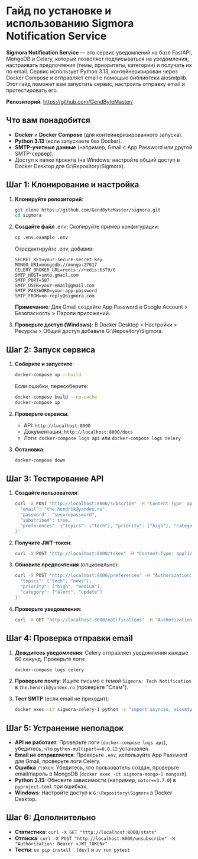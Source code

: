 # Гайд по установке и использованию Sigmora Notification Service

**Sigmora Notification Service** — это сервис уведомлений на базе FastAPI, MongoDB и Celery, который позволяет подписываться на уведомления, настраивать предпочтения (темы, приоритеты, категории) и получать их по email. Сервис использует Python 3.13, контейнеризирован через Docker Compose и отправляет email с помощью библиотеки aiosmtplib. Этот гайд поможет вам запустить сервис, настроить отправку email и протестировать его.

**Репозиторий**: https://github.com/GendByteMaster/

## Что вам понадобится

- **Docker** и **Docker Compose** (для контейнеризированного запуска).
- **Python 3.13** (если запускаете без Docker).
- **SMTP-учетные данные** (например, Gmail с App Password или другой SMTP-сервер).
- Доступ к папке проекта (на Windows: настройте общий доступ в Docker Desktop для G:\\Repository\\Sigmora).

## Шаг 1: Клонирование и настройка

1. **Клонируйте репозиторий**:

   ```bash
   git clone https://github.com/GendByteMaster/sigmora.git
   cd sigmora
   ```

2. **Создайте файл** .env: Скопируйте пример конфигурации:

   ```bash
   cp .env.example .env
   ```

   Отредактируйте .env, добавив:

   ```env
   SECRET_KEY=your-secure-secret-key
   MONGO_URI=mongodb://mongo:27017
   CELERY_BROKER_URL=redis://redis:6379/0
   SMTP_HOST=smtp.gmail.com
   SMTP_PORT=587
   SMTP_USER=your-email@gmail.com
   SMTP_PASSWORD=your-app-password
   SMTP_FROM=no-reply@sigmora.com
   ```

   **Примечание**: Для Gmail создайте App Password в Google Account &gt; Безопасность &gt; Пароли приложений.

3. **Проверьте доступ (Windows)**: В Docker Desktop &gt; Настройки &gt; Ресурсы &gt; Общий доступ добавьте G:\\Repository\\Sigmora.

## Шаг 2: Запуск сервиса

1. **Соберите и запустите**:

   ```bash
   docker-compose up --build
   ```

   Если ошибки, пересоберите:

   ```bash
   docker-compose build --no-cache
   docker-compose up
   ```

2. **Проверьте сервисы**:

   - API: `http://localhost:8000`
   - Документация: `http://localhost:8000/docs`
   - Логи: `docker-compose logs api` или `docker-compose logs celery`

3. **Остановка**:

   ```bash
   docker-compose down
   ```

## Шаг 3: Тестирование API

1. **Создайте пользователя**:

   ```bash
   curl -X POST "http://localhost:8000/subscribe" -H "Content-Type: application/json" -d '{
     "email": "the.hendrik@yandex.ru",
     "password": "securepassword",
     "subscribed": true,
     "preferences": {"topics": ["tech"], "priority": ["high"], "category": ["alert"]}
   }'
   ```

2. **Получите JWT-токен**:

   ```bash
   curl -X POST "http://localhost:8000/token" -H "Content-Type: application/x-www-form-urlencoded" -d "username=the.hendrik@yandex.ru&password=securepassword"
   ```

3. **Обновите предпочтения** (опционально):

   ```bash
   curl -X POST "http://localhost:8000/preferences" -H "Authorization: Bearer <JWT_TOKEN>" -H "Content-Type: application/json" -d '{
     "topics": ["tech", "news"],
     "priority": ["high", "medium"],
     "category": ["alert", "update"]
   }'
   ```

4. **Проверьте уведомления**:

   ```bash
   curl -X GET "http://localhost:8000/notifications" -H "Authorization: Bearer <JWT_TOKEN>"
   ```

## Шаг 4: Проверка отправки email

1. **Дождитесь уведомления**: Celery отправляет уведомления каждые 60 секунд. Проверьте логи:

   ```bash
   docker-compose logs celery
   ```

2. **Проверьте почту**: Ищите письмо с темой `Sigmora: Tech Notification` в `the.hendrik@yandex.ru` (проверьте "Спам").

3. **Тест SMTP** (если email не приходит):

   ```bash
   docker exec -it sigmora-celery-1 python -c "import asyncio, aiosmtplib; from email.mime.text import MIMEText; async def test(): await aiosmtplib.send(MIMEText('Test'), hostname='smtp.gmail.com', port=587, username='your-email@gmail.com', password='your-app-password', use_tls=True, sender='no-reply@sigmora.com', recipients=['the.hendrik@yandex.ru']); asyncio.run(test())"
   ```

## Шаг 5: Устранение неполадок

- **API не работает**: Проверьте логи (`docker-compose logs api`), убедитесь, что `python-multipart==0.0.12` установлен.
- **Email не отправляется**: Проверьте `.env`, используйте App Password для Gmail, проверьте логи Celery.
- **Ошибка** `/token`: Убедитесь, что пользователь создан, проверьте email/пароль в MongoDB (`docker exec -it sigmora-mongo-1 mongosh`).
- **Python 3.13**: Обновите зависимости (например, `motor==3.7.0`) в `pyproject.toml` при ошибках.
- **Windows**: Настройте доступ к `G:\Repository\Sigmora` в Docker Desktop.

## Шаг 6: Дополнительно

- **Статистика**: `curl -X GET "http://localhost:8000/stats"`
- **Отписка**: `curl -X POST "http://localhost:8000/unsubscribe" -H "Authorization: Bearer <JWT_TOKEN>"`
- **Тесты**: `uv pip install .[dev]` и `uv run pytest`